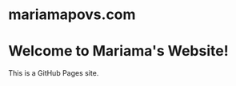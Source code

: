 # mariamapovs.com
<!DOCTYPE html>
<html>
<head>
    <title>Mariama's Website</title>
</head>
<body>
    <h1>Welcome to Mariama's Website!</h1>
    <p>This is a GitHub Pages site.</p>
</body>
</html>
